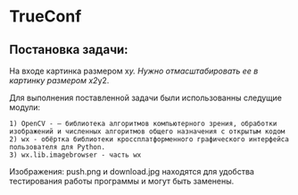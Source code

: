 # TrueConf
## Постановка задачи: 
На входе картинка размером x*y. Нужно отмасштабировать ее в картинку размером х2*y2.

Для выполнения поставленной задачи были использованны следущие модули: 
    
    1) OpenCV - — библиотека алгоритмов компьютерного зрения, обработки изображений и численных алгоритмов общего назначения с открытым кодом
    2) wx - обёртка библиотеки кроссплатформенного графического интерфейса пользователя для Python.
    3) wx.lib.imagebrowser - часть wx
    
Изображения: push.png и download.jpg находятся для удобства тестирования работы программы и могут быть заменены.
